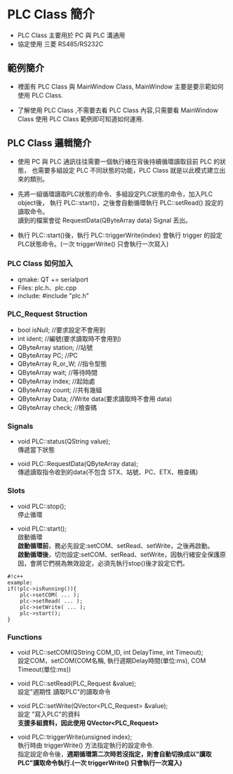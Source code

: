 # PLC Class 簡介 #

* PLC Class 主要用於 PC 與 PLC 溝通用
* 協定使用 三菱 RS485/RS232C



## 範例簡介 ##

* 裡面有 PLC Class 與 MainWindow Class, MainWindow 主要是要示範如何使用 PLC Class.

* 了解使用 PLC Class ,不需要去看 PLC Class 內容,只需要看 MainWindow Class 使用 PLC Class 範例即可知道如何運用.



## PLC Class 邏輯簡介 ##

* 使用 PC 與 PLC 通訊往往需要一個執行緒在背後持續循環讀取目前 PLC 的狀態，
也需要多組設定 PLC 不同狀態的功能，PLC Class 就是以此模式建立出來的類別。

* 先將一組循環讀取PLC狀態的命令、多組設定PLC狀態的命令，加入PLC object後，
執行 PLC::start()，之後會自動循環執行 PLC::setRead() 設定的讀取命令。  
讀到的檔案會從 RequestData(QByteArray data) Signal 丟出。  

* 執行 PLC::start()後，執行 PLC::triggerWrite(index) 會執行 trigger 的設定PLC狀態命令。(一次 triggerWrite() 只會執行一次寫入)



### PLC Class 如何加入 ###

* qmake: QT += serialport
* Files: plc.h、plc.cpp
* include: #include "plc.h"



### PLC_Request Struction ###

*  bool isNull;        //要求設定不會用到
*  int ident;          //編號(要求讀取時不會用到)
*  QByteArray station; //站號
*  QByteArray PC;      //PC
*  QByteArray R_or_W;  //指令型態
*  QByteArray wait;    //等待時間
*  QByteArray index;   //起始處
*  QByteArray count;   //共有幾組
*  QByteArray Data;    //Write data(要求讀取時不會用 data)
*  QByteArray check;   //檢查碼



### Signals ###

*  void PLC::status(QString value);  
傳遞當下狀態

*  void PLC::RequestData(QByteArray data);  
傳遞讀取指令收到的data(不包含 STX、站號、PC、ETX、檢查碼)



### Slots ###

*  void PLC::stop();  
停止循環

*  void PLC::start();  
啟動循環  
**啟動循環前**，務必先設定:setCOM、setRead、setWrite，之後再啟動。  
**啟動循環後**，切勿設定:setCOM、setRead、setWrite，因執行緒安全保護原因，會將它們視為無效設定，必須先執行stop()後才設定它們。
```
#!c++
example:
if(!plc->isRunning()){ 
    plc->setCOM( ... );
    plc->setRead( ... );
    plc->setWrite( ... );
    plc->start();
}
```



### Functions ###

*  void PLC::setCOM(QString COM_ID, int DelayTime, int Timeout);  
設定COM，setCOM(COM名稱, 執行週期Delay時間(單位:ms), COM Timeout(單位:ms))

*  void PLC::setRead(PLC_Request &value);  
設定"週期性 讀取PLC"的讀取命令

*  void PLC::setWrite(QVector<PLC_Request> &value);  
設定 "寫入PLC"的資料  
**支援多組資料，因此使用 QVector<PLC_Request>**

*  void PLC::triggerWrite(unsigned index);  
執行時由 triggerWrite() 方法指定執行的設定命令.  
指定設定命令後，**週期循環第二次時若沒指定，則會自動切換成以"讀取PLC"讀取命令執行.(一次 triggerWrite() 只會執行一次寫入)**
